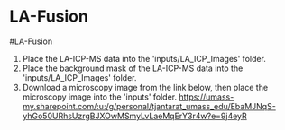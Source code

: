# LA-Fusion
#LA-Fusion
1. Place the LA-ICP-MS data into the 'inputs/LA_ICP_Images' folder.
2. Place the background mask of the LA-ICP-MS data into the 'inputs/LA_ICP_Images' folder.
3. Download a microscopy image from the link below, then place the microscopy image into the 'inputs' folder.
   https://umass-my.sharepoint.com/:u:/g/personal/tjantarat_umass_edu/EbaMJNqS-yhGo50URhsUzrgBJXOwMSmyLvLaeMqErY3r4w?e=9j4eyR
